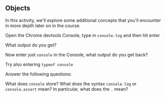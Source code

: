 ## Objects

In this activity, we'll explore some additional concepts that you'll encounter in more depth later on in the course.

Open the Chrome devtools Console, type in `console.log` and then hit enter

What output do you get?

Now enter just `console` in the Console, what output do you get back?

Try also entering `typeof console`

Answer the following questions:

What does `console` store?
What does the syntax `console.log` or `console.assert` mean? In particular, what does the `.` mean? 
